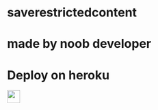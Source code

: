 # saverestrictedcontent
# made by noob developer

 
# Deploy on heroku


<a href="https://dashboard.heroku.com/new?template=https://github.com/dileep542352/mysaverestricted">
     <img height="30px" src="https://img.shields.io/badge/Deploy%20To%20Heroku-blueviolet?style=for-the-badge&logo=heroku">
  </a>
